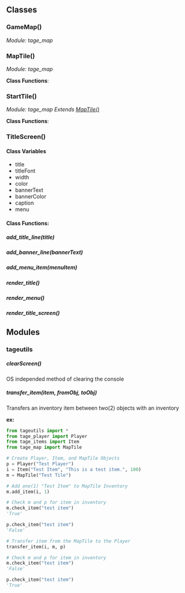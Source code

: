 ## Classes

### GameMap()
*Module: tage_map*

### MapTile()
*Module: tage_map*

**Class Functions**:

### StartTile()
*Module: tage_map*
*Extends [MapTile()](#maptile())*

**Class Functions**:

### TitleScreen()

#### Class Variables
* title
* titleFont
* width
* color
* bannerText
* bannerColor
* caption
* menu

#### Class Functions:
##### add_title_line(title)

##### add_banner_line(bannerText)

##### add_menu_item(menuItem)

##### render_title()

##### render_menu()

##### render_title_screen()

## Modules

### tageutils
##### clearScreen()
OS independed method of clearing the console

##### transfer_item(item, fromObj, toObj)
Transfers an inventory item between two(2) objects with an inventory

**ex:**
```python
from tageutils import *
from tage_player import Player
from tage_items import Item
from tage_map import MapTile

# Create Player, Item, and MapTile Objects
p = Player("Test Player")
i = Item("Test Item", "This is a test item.", 100)
m = MapTile("Test Tile")

# Add one(1) "Test Item" to MapTile Inventory
m.add_item(i, 1)

# Check m and p for item in inventory
m.check_item("test item")
'True'

p.check_item("test item")
'False'

# Transfer item from the MapTile to the Player
transfer_item(i, m, p)

# Check m and p for item in inventory
m.check_item("test item")
'False'

p.check_item("test item")
'True'
```